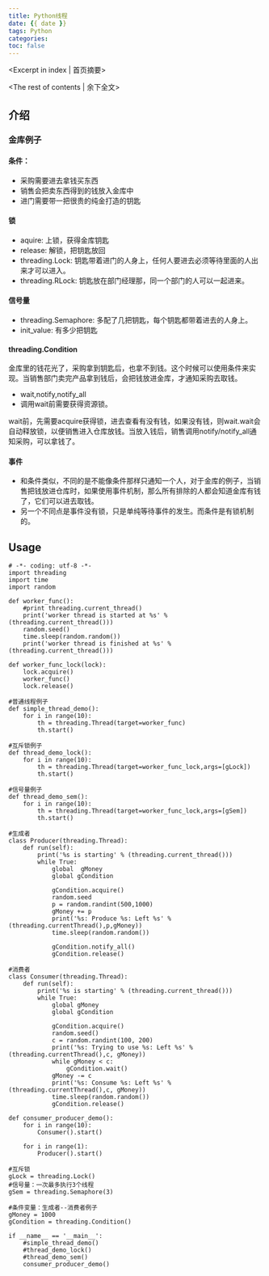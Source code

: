 ```yaml
---
title: Python线程
date: {{ date }}
tags: Python
categories:
toc: false
---
```


<Excerpt in index | 首页摘要> 
<!-- more -->
<The rest of contents | 余下全文>


## 介绍

### 金库例子

#### 条件：

- 采购需要进去拿钱买东西
- 销售会把卖东西得到的钱放入金库中
- 进门需要带一把很贵的纯金打造的钥匙

#### 锁
- aquire: 上锁，获得金库钥匙
- release: 解锁，把钥匙放回
- threading.Lock: 钥匙带着进门的人身上，任何人要进去必须等待里面的人出来才可以进入。
- threading.RLock: 钥匙放在部门经理那，同一个部门的人可以一起进来。

#### 信号量

- threading.Semaphore: 多配了几把钥匙，每个钥匙都带着进去的人身上。
- init_value: 有多少把钥匙

#### threading.Condition 

金库里的钱花光了，采购拿到钥匙后，也拿不到钱。这个时候可以使用条件来实现。当销售部门卖完产品拿到钱后，会把钱放进金库，才通知采购去取钱。

- wait,notify,notify_all
- 调用wait前需要获得资源锁。

wait前，先需要acquire获得锁，进去查看有没有钱，如果没有钱，则wait.wait会自动释放锁，以便销售进入仓库放钱。当放入钱后，销售调用notify/notify_all通知采购，可以拿钱了。

#### 事件

- 和条件类似，不同的是不能像条件那样只通知一个人，对于金库的例子，当销售把钱放进仓库时，如果使用事件机制，那么所有排除的人都会知道金库有钱了，它们可以进去取钱。
- 另一个不同点是事件没有锁，只是单纯等待事件的发生。而条件是有锁机制的。

## Usage

	# -*- coding: utf-8 -*-
	import threading
    import time
    import random

    def worker_func():
    	#print threading.current_thread()
    	print('worker thread is started at %s' % (threading.current_thread()))
    	random.seed()
    	time.sleep(random.random())
    	print('worker thread is finished at %s' % (threading.current_thread()))

	def worker_func_lock(lock):
    	lock.acquire()
    	worker_func()
    	lock.release()

	#普通线程例子
	def simple_thread_demo():
    	for i in range(10):
        	th = threading.Thread(target=worker_func)
        	th.start()

	#互斥锁例子
	def thread_demo_lock():
   		for i in range(10):
        	th = threading.Thread(target=worker_func_lock,args=[gLock])
        	th.start()

	#信号量例子
	def thread_demo_sem():
    	for i in range(10):
        	th = threading.Thread(target=worker_func_lock,args=[gSem])
        	th.start()

	#生成者
	class Producer(threading.Thread):
    	def run(self):
        	print('%s is starting' % (threading.current_thread()))
        	while True:
            	global  gMoney
            	global gCondition

            	gCondition.acquire()
            	random.seed
            	p = random.randint(500,1000)
            	gMoney += p
            	print('%s: Produce %s: Left %s' % (threading.currentThread(),p,gMoney))
            	time.sleep(random.random())

            	gCondition.notify_all()
            	gCondition.release()

	#消费者
	class Consumer(threading.Thread):
    	def run(self):
        	print('%s is starting' % (threading.current_thread()))
        	while True:
            	global gMoney
            	global gCondition

            	gCondition.acquire()
            	random.seed()
            	c = random.randint(100, 200)
            	print('%s: Trying to use %s: Left %s' % (threading.currentThread(),c, gMoney))
            	while gMoney < c:
                	gCondition.wait()
            	gMoney -= c
            	print('%s: Consume %s: Left %s' % (threading.currentThread(),c, gMoney))
            	time.sleep(random.random())
            	gCondition.release()

	def consumer_producer_demo():
    	for i in range(10):
        	Consumer().start()

    	for i in range(1):
        	Producer().start()

	#互斥锁
	gLock = threading.Lock()
	#信号量：一次最多执行3个线程
	gSem = threading.Semaphore(3)

	#条件变量：生成者--消费者例子
	gMoney = 1000
	gCondition = threading.Condition()

	if __name__ == '__main__':
    	#simple_thread_demo()
    	#thread_demo_lock()
    	#thread_demo_sem()
    	consumer_producer_demo()